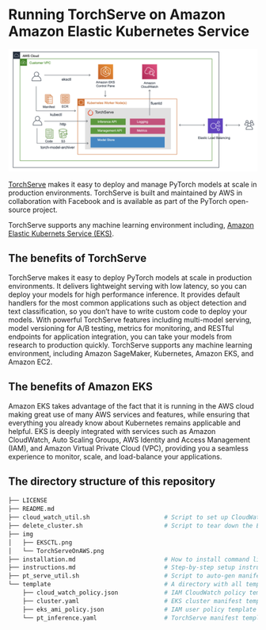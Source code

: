 # Running TorchServe on Amazon Amazon Elastic Kubernetes Service

![alt text](/img/TorchServeOnAWS.png)

[TorchServe](https://github.com/pytorch/serve) makes it easy to deploy and manage PyTorch models at scale in production environments. TorchServe is built and maintained by AWS in collaboration with Facebook and is available as part of the PyTorch open-source project. 

TorchServe supports any machine learning environment including, [Amazon Elastic Kubernets Service (EKS)](https://aws.amazon.com/eks/).

## The benefits of TorchServe

TorchServe makes it easy to deploy PyTorch models at scale in production environments. It delivers lightweight serving with low latency, so you can deploy your models for high performance inference. It provides default handlers for the most common applications such as object detection and text classification, so you don’t have to write custom code to deploy your models. With powerful TorchServe features including multi-model serving, model versioning for A/B testing, metrics for monitoring, and RESTful endpoints for application integration, you can take your models from research to production quickly. TorchServe supports any machine learning environment, including Amazon SageMaker, Kubernetes, Amazon EKS, and Amazon EC2.  

## The benefits of Amazon EKS

Amazon EKS takes advantage of the fact that it is running in the AWS cloud making great use of many AWS services and features, while ensuring that everything you already know about Kubernetes remains applicable and helpful. EKS is deeply integrated with services such as Amazon CloudWatch, Auto Scaling Groups, AWS Identity and Access Management (IAM), and Amazon Virtual Private Cloud (VPC), providing you a seamless experience to monitor, scale, and load-balance your applications. 

## The directory structure of this repository
``` bash
├── LICENSE                                 
├── README.md
├── cloud_watch_util.sh                     # Script to set up CloudWatch logs
├── delete_cluster.sh                       # Script to tear down the EKS cluster
├── img
│   ├── EKSCTL.png
│   └── TorchServeOnAWS.png
├── installation.md                         # How to install command line tools
├── instructions.md                         # Step-by-step setup instructions
├── pt_serve_util.sh                        # Script to auto-gen manifest files
└── template                                # A directory with all template files
    ├── cloud_watch_policy.json             # IAM CloudWatch policy template            
    ├── cluster.yaml                        # EKS cluster manifest template
    ├── eks_ami_policy.json                 # IAM user policy template 
    └── pt_inference.yaml                   # TorchServe manifest template
```
